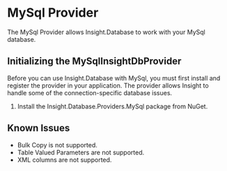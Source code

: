 # MySql Provider #

The MySql Provider allows Insight.Database to work with your MySql database.

## Initializing the MySqlInsightDbProvider ##

Before you can use Insight.Database with MySql, you must first install and register the provider in your application. The provider allows Insight to handle some of the connection-specific database issues.

1. Install the Insight.Database.Providers.MySql package from NuGet.

## Known Issues ##

* Bulk Copy is not supported.
* Table Valued Parameters are not supported.
* XML columns are not supported.